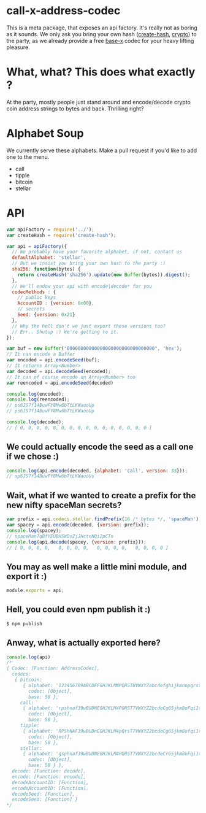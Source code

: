 # call-x-address-codec

This is a meta package, that exposes an api factory. It's really not as boring
as it sounds. We only ask you bring your own hash
([create-hash](https://www.npmjs.com/package/create-hash),
 [crypto](https://nodejs.org/api/crypto.html)) to the party, as we already
provide a free [base-x](https://github.com/dcousens/base-x) codec for your
heavy lifting pleasure.

# What, what? This does what exactly ?

At the party, mostly people just stand around and encode/decode crypto coin
address strings to bytes and back. Thrilling right?

# Alphabet Soup

We currently serve these alphabets. Make a pull request if you'd like to add one
to the menu.

* call
* tipple
* bitcoin
* stellar

# API

```js
var apiFactory = require('../');
var createHash = require('create-hash');

var api = apiFactory({
  // We probably have your favorite alphabet, if not, contact us
  defaultAlphabet: 'stellar',
  // But we insist you bring your own hash to the party :)
  sha256: function(bytes) {
    return createHash('sha256').update(new Buffer(bytes)).digest();
  },
  // We'll endow your api with encode|decode* for you
  codecMethods : {
    // public keys
    AccountID : {version: 0x00},
    // secrets
    Seed: {version: 0x21}
  },
  // Why the hell don't we just export these versions too?
  // Err.. Shutup :) We're getting to it.
});

var buf = new Buffer("00000000000000000000000000000000", 'hex');
// It can encode a Buffer
var encoded = api.encodeSeed(buf);
// It returns Array<Number>
var decoded = api.decodeSeed(encoded);
// It can of course encode an Array<Number> too
var reencoded = api.encodeSeed(decoded)

console.log(encoded);
console.log(reencoded);
// ps6JS7f14BuwFY8Mw6bTtLKWauoUp
// ps6JS7f14BuwFY8Mw6bTtLKWauoUp

console.log(decoded);
// [ 0, 0, 0, 0, 0, 0, 0, 0, 0, 0, 0, 0, 0, 0, 0, 0 ]
```

## We could actually encode the seed as a call one if we chose :)

```js
console.log(api.encode(decoded, {alphabet: 'call', version: 33}));
// sp6JS7f14BuwFY8Mw6bTtLKWauoUs
```

## Wait, what if we wanted to create a prefix for the new nifty spaceMan secrets?
```js
var prefix = api.codecs.stellar.findPrefix(16 /* bytes */, 'spaceMan');
var spacey = api.encode(decoded, {version: prefix});
console.log(spacey);
// spaceMan7qBfYEUBHSWDsZjJHctnNQi2pCTn
console.log(api.decode(spacey, {version: prefix}));
// [ 0, 0, 0, 0,   0, 0, 0, 0,   0, 0, 0, 0,   0, 0, 0, 0 ]
```

## You may as well make a little mini module, and export it :)

```js
module.exports = api;
```

## Hell, you could even npm publish it :)
```bash
$ npm publish
```

## Anway, what is actually exported here?
```js
console.log(api)
/*
{ Codec: [Function: AddressCodec],
  codecs:
   { bitcoin:
      { alphabet: '123456789ABCDEFGHJKLMNPQRSTUVWXYZabcdefghijkmnopqrstuvwxyz',
        codec: [Object],
        base: 58 },
     call:
      { alphabet: 'rpshnaf39wBUDNEGHJKLM4PQRST7VWXYZ2bcdeCg65jkm8oFqi1tuvAxyz',
        codec: [Object],
        base: 58 },
     tipple:
      { alphabet: 'RPShNAF39wBUDnEGHJKLM4pQrsT7VWXYZ2bcdeCg65jkm8ofqi1tuvaxyz',
        codec: [Object],
        base: 58 },
     stellar:
      { alphabet: 'gsphnaf39wBUDNEGHJKLM4PQRST7VWXYZ2bcdeCr65jkm8oFqi1tuvAxyz',
        codec: [Object],
        base: 58 } },
  decode: [Function: decode],
  encode: [Function: encode],
  decodeAccountID: [Function],
  encodeAccountID: [Function],
  decodeSeed: [Function],
  encodeSeed: [Function] }
*/
```
